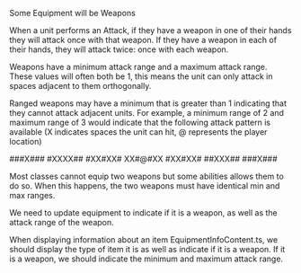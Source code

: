Some Equipment will be Weapons

When a unit performs an Attack, if they have a weapon in one of their hands they will attack once with that weapon. If they have a weapon in each of their hands, they will attack twice: once with each weapon.

Weapons have a minimum attack range and a maximum attack range. These values will often both be 1, this means the unit can only attack in spaces adjacent to them orthogonally.

Ranged weapons may have a minimum that is greater than 1 indicating that they cannot attack adjacent units. For example, a minimum range of 2 and maximum range of 3 would indicate that the following attack pattern is available (X indicates spaces the unit can hit, @ represents the player location)

###X###
#XXXX##
#XX#XX#
XX#@#XX
#XX#XX#
##XXX##
###X###

Most classes cannot equip two weapons but some abilities allows them to do so. When this happens, the two weapons must have identical min and max ranges.

We need to update equipment to indicate if it is a weapon, as well as the attack range of the weapon.

When displaying information about an item EquipmentInfoContent.ts, we should display the type of item it is as well as indicate if it is a weapon. If it is a weapon, we should indicate the minimum and maximum attack range.
